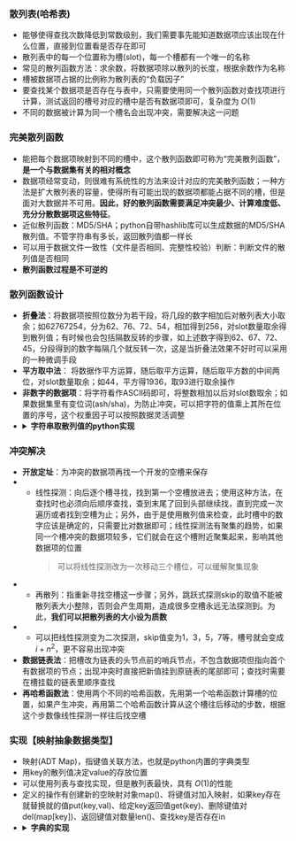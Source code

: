 ### 散列表(哈希表)
* 能够使得查找次数降低到常数级别，我们需要事先能知道数据项应该出现在什么位置，直接到位置看是否存在即可
* 散列表中的每一个位置称为槽(slot)，每一个槽都有一个唯一的名称
* 常见的散列函数方法：求余数，将数据项除以散列的长度，根据余数作为名称
* 槽被数据项占据的比例称为散列表的“负载因子”
* 要查找某个数据项是否存在与表中，只需要使用同一个散列函数对查找项进行计算，测试返回的槽号对应的槽中是否有数据项即可，复杂度为 $O(1)$
* 不同的数据被计算为同一个槽名会出现冲突，需要解决这一问题

### 完美散列函数
* 能把每个数据项映射到不同的槽中，这个散列函数即可称为“完美散列函数”，**是一个与数据集有关的相对概念**
* 数据项经常变动，则很难有系统性的方法来设计对应的完美散列函数；一种方法是扩大散列表的容量，使得所有可能出现的数据项都能占据不同的槽，但是面对大数据并不可用。**因此，好的散列函数需要满足冲突最少、计算难度低、充分分散数据项这些特征**。
* 近似散列函数：MD5/SHA；python自带hashlib库可以生成数据的MD5/SHA散列值。不管字符串有多长，返回散列值都一样长
* 可以用于数据文件一致性（文件是否相同、完整性校验）判断：判断文件的散列值是否相同
* **散列函数过程是不可逆的**

### 散列函数设计
* **折叠法**：将数据项按照位数分为若干段，将几段的数字相加后对散列表大小取余；如62767254，分为62、76、72、54，相加得到256，对slot数量取余得到散列值；有时候也会包括隔数反转的步骤，如上述数字得到62、67、72、45，分段得到的数字每隔几个就反转一次，这是当折叠法效果不好时可以采用的一种微调手段
* **平方取中法**： 将数据作平方运算，随后取平方运算，随后取平方数的中间两位，对slot数量取余；如44，平方得1936，取93进行取余操作
* **非数字的数据项**：将字符看作ASCⅡ码即可，将整数相加以后对slot数取余；如果数据集里有变位词(ash/sha)，为防止冲突，可以把字符的值乘上其所在位置的序号，这个权重因子可以按照数据灵活调整
* <details><summary><b>字符串取散列值的python实现</b></summary>
    <pre><code>
    def hash(astring, tablesize):  
        sum = 0 
        for pos in range(len(astring)):  
            sum = sum + ord(astring[pos]) 
        return sum%tablesize</code></pre></details>
  
### 冲突解决
* **开放定址**：为冲突的数据项再找一个开发的空槽来保存
* * 线性探测：向后逐个槽寻找，找到第一个空槽放进去；使用这种方法，在查找时也必须向后顺序查找，查到末尾了回到头部继续找，直到完成一次遍历或者找到空槽为止；另外，由于是使用散列值来检查，此时槽中的数字应该是确定的，只需要比对数据即可；线性探测法有聚集的趋势，如果同一个槽冲突的数据项较多，它们就会在这个槽附近聚集起来，影响其他数据项的位置
    > 可以将线性探测改为一次移动三个槽位，可以缓解聚集现象
* * 再散列：指重新寻找空槽这一步骤；另外，跳跃式探测skip的取值不能被散列表大小整除，否则会产生周期，造成很多空槽永远无法探测到。为此，**我们可以把散列表的大小设为质数**
* * 可以把线性探测变为二次探测，skip值变为1，3，5，7等，槽号就会变成 $i+n^2$，更不容易出现冲突
* **数据链表法**：把槽改为链表的头节点前的哨兵节点，不包含数据项但指向首个有数据项的节点；出现冲突时直接把新值挂到原链表的尾部即可；查找时需要在槽挂载的链表里顺序查找
* **再哈希函数法**：使用两个不同的哈希函数，先用第一个哈希函数计算槽的位置，如果产生冲突，再用第二个哈希函数计算从这个槽往后移动的步数，根据这个步数像线性探测一样往后找空槽

### 实现【映射抽象数据类型】
* 映射(ADT Map)，指键值关联方法，也就是python内置的字典类型
* 用key的散列值决定value的存放位置
* 可以使用列表与查找实现，但是散列表最快，具有 $O(1)$的性能
* 定义的操作有创建新的空映射对象map()、将键值对加入映射，如果key存在就替换就的值put(key,val)、给定key返回值get(key)、删除键值对del(map[key])、返回键值对数量len()、查找key是否存在in
* <details><summary><b>字典的实现</b></summary>
    <pre><code>
    class HashTable: 
        def __init__(self): 
            self.size = 11 
            self.slots = [None] * self.size  
            self.data = [None] * self.size  
        def put(self, key, data): 
            hashvalue = self.hashfunction(key, len(self.slots)) 
            if self.slots[hashvalue] == None:  
                self.slots[hashvalue] = key 
                self.data[hashvalue] = data 
            else: 
                if self.slots[hashvalue] == key: 
                    self.data[hashvalue] = data #替换  
                else: 
                    nextslot = self.rehash(hashvalue, len(self.slots)) 
                    while self.slots[nextslot] != None and \ self.slots[nextslot] != key:  
                    nextslot = self.rehash(nextslot, len(self.slots)) 
            if self.slots[nextslot] == None: 
                self.slots[nextslot] = key 
                self.data[nextslot] = data 
            else: 
                self.data[nextslot] = data #替换  
            def hashfunction(self, key, size): 
                return key%size 
            def rehash(self, oldhash, size): 
                return (oldhash + 1)%size  
        def get(self, key): 
            startslot = self.hashfunction(key, len(self.slots)) 
            data = None 
            stop = False 
            found = False 
            position = startslot 
            while self.slots[position] != None and \ not found and not stop:  
                if self.slots[position] == key: 
                    found = True 
                    data = self.data[position]  
                else: 
                    position=self.rehash(position, len(self.slots))  
                        if position == startslot: 
                            stop = True  
            return data 
        def __getitem__(self, key):  
            return self.get(key) 
        def __setitem__(self, key, data):  
            self.put(key, data)</code></pre></details>

